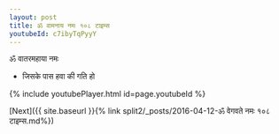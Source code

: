 ```yaml
---
layout: post
title: ॐ वामनाय नमः १०८ टाइम्स
youtubeId: c7ibyTqPyyY
---
```

 
 
 ॐ वातरमहाया नमः  
 
 -  जिसके पास हवा की गति हो 
 
  
 
  
 
 
 
 
 
 


{% include youtubePlayer.html id=page.youtubeId %}
 
[Next]({{ site.baseurl }}{% link  split2/_posts/2016-04-12-ॐ वेगवते नमः १०८ टाइम्स.md%})
 
